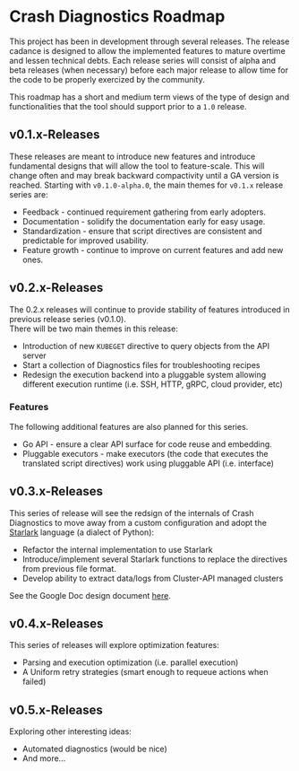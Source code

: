 # Crash Diagnostics Roadmap
This project has been in development through several releases. The release cadance is designed to allow the implemented features to mature overtime and lessen technical debts. Each release series will consist of alpha and beta releases (when necessary) before each major release to allow time for the code to be properly exercized by the community.

This roadmap has a short and medium term views of the type of design and functionalities that the tool should support prior to a `1.0` release.

## v0.1.x-Releases
These releases are meant to introduce new features and introduce fundamental designs that will allow the tool to feature-scale. This will change often and may break backward compactivity until a GA version is reached. Starting with `v0.1.0-alpha.0`, the main themes for `v0.1.x` release series are:

* Feedback - continued requirement gathering from early adopters. 
* Documentation - solidify the documentation early for easy usage.
* Standardization - ensure that script directives are consistent and predictable for improved usability.
* Feature growth - continue to improve on current features and add new ones.

## v0.2.x-Releases
The 0.2.x releases will continue to provide stability of features introduced in previous release series (v0.1.0).  
There will be two main themes in this release:
* Introduction of new `KUBEGET` directive to query objects from the API server
* Start a collection of Diagnostics files for troubleshooting recipes
* Redesign the execution backend into a pluggable system allowing different execution runtime (i.e. SSH, HTTP, gRPC, cloud provider, etc)

### Features
The following additional features are also planned for this series.
* Go API - ensure a clear API surface for code reuse and embedding.
* Pluggable executors - make executors (the code that executes the translated script directives) work using pluggable API (i.e. interface) 


## v0.3.x-Releases
This series of release will see the redsign of the internals of Crash Diagnostics to move away from a custom configuration and adopt the [Starlark](https://github.com/bazelbuild/starlark) language (a dialect of Python):
* Refactor the internal implementation to use Starlark
* Introduce/implement several Starlark functions to replace the directives from previous file format.
* Develop ability to extract data/logs from Cluster-API managed clusters

See the Google Doc design document [here](https://docs.google.com/document/d/1pqYOdTf6ZIT_GSis-AVzlOTm3kyyg-32-seIfULaYEs/edit?usp=sharing).


## v0.4.x-Releases
This series of releases will explore optimization features:
* Parsing and execution optimization (i.e. parallel execution)
* A Uniform retry strategies (smart enough to requeue actions when failed)

## v0.5.x-Releases
Exploring other interesting ideas: 
* Automated diagnostics (would be nice)
* And more...